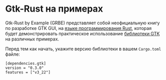 # Gtk-Rust на примерах

Gtk-Rust by Example (GRBE) представляет собой неофициальную книгу по разработке GTK GUI, на [языке программирования Rust][rust], которая будет демонстрировать практическое использование [библиотеки GTK][gtk] на различных примерах.

[rust]: https://www.rust-lang.org/ru-RU/
[gtk]: https://github.com/gtk-rs/gtk/

Перед тем как начать, укажите версию библиотеки в вашем `Cargo.toml` файле:
```
[dependencies.gtk]
version = "0.3.0"
features = ["v3_22"]
```



